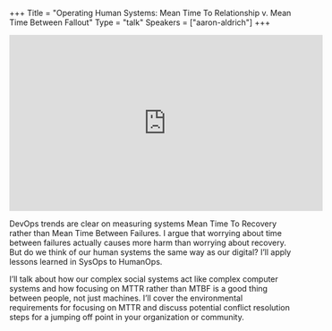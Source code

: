 +++
Title = "Operating Human Systems: Mean Time To Relationship v. Mean Time Between Fallout"
Type = "talk"
Speakers = ["aaron-aldrich"]
+++

<iframe width="560" height="315" src="https://www.youtube-nocookie.com/embed/XpiuR1FKs9g" frameborder="0" allowfullscreen></iframe>

DevOps trends are clear on measuring systems Mean Time To Recovery rather than Mean Time Between Failures. I argue that worrying about time between failures actually causes more harm than worrying about recovery. But do we think of our human systems the same way as our digital? I’ll apply lessons learned in SysOps to HumanOps.

I’ll talk about how our complex social systems act like complex computer systems and how focusing on MTTR rather than MTBF is a good thing between people, not just machines. I’ll cover the environmental requirements for focusing on MTTR and discuss potential conflict resolution steps for a jumping off point in your organization or community.
